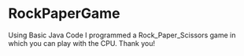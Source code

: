 # RockPaperGame
 Using Basic Java Code I programmed a Rock_Paper_Scissors game in which you can play with the CPU.
 Thank you!
